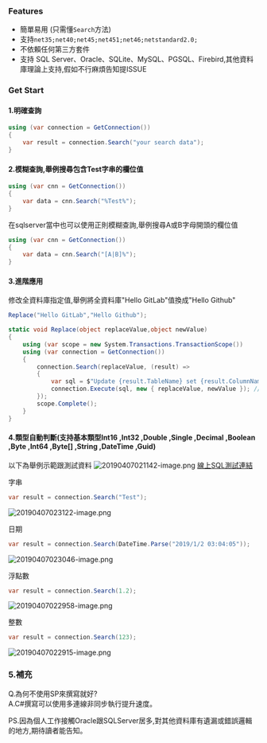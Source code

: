 ### Features
- 簡單易用 (只需懂`Search`方法)
- 支持`net35;net40;net45;net451;net46;netstandard2.0;`
- 不依賴任何第三方套件
- 支持 SQL Server、Oracle、SQLite、MySQL、PGSQL、Firebird,其他資料庫理論上支持,假如不行麻煩告知提ISSUE


### Get Start

#### 1.明確查詢

```C#
using (var connection = GetConnection())
{
    var result = connection.Search("your search data");
}
```

#### 2.模糊查詢,舉例搜尋包含Test字串的欄位值
```C#
using (var cnn = GetConnection())
{
    var data = cnn.Search("%Test%");
}
```

在sqlserver當中也可以使用正則模糊查詢,舉例搜尋A或B字母開頭的欄位值
```C#
using (var cnn = GetConnection())
{
    var data = cnn.Search("[A|B]%");
}
```


#### 3.進階應用

修改全資料庫指定值,舉例將全資料庫"Hello GitLab"值換成"Hello Github"
```C#
Replace("Hello GitLab","Hello Github");

static void Replace(object replaceValue,object newValue)
{
    using (var scope = new System.Transactions.TransactionScope())
    using (var connection = GetConnection())
    {
        connection.Search(replaceValue, (result) =>
        {
            var sql = $"Update {result.TableName} set {result.ColumnName} = @newValue where {result.ColumnName} = @replaceValue";
            connection.Execute(sql, new { replaceValue, newValue }); //Using Dapper ORM
        });
        scope.Complete();
    }
}
```

#### 4.類型自動判斷(支持基本類型Int16 ,Int32 ,Double ,Single ,Decimal ,Boolean ,Byte ,Int64 ,Byte[] ,String ,DateTime ,Guid)

以下為舉例示範跟測試資料
![20190407021142-image.png](https://raw.githubusercontent.com/shps951023/ImageHosting/master/img/20190407021142-image.png)
[線上SQL測試連結](https://dbfiddle.uk/?rdbms=sqlserver_2017&fiddle=824827c951dee214bf3c3debb3a6c591)

字串
```C#
var result = connection.Search("Test");
```
![20190407023122-image.png](https://raw.githubusercontent.com/shps951023/ImageHosting/master/img/20190407023122-image.png)

日期
```C#
var result = connection.Search(DateTime.Parse("2019/1/2 03:04:05"));
```
![20190407023046-image.png](https://raw.githubusercontent.com/shps951023/ImageHosting/master/img/20190407023046-image.png)

浮點數
```C#
var result = connection.Search(1.2);
```
![20190407022958-image.png](https://raw.githubusercontent.com/shps951023/ImageHosting/master/img/20190407022958-image.png)

整數
```C#
var result = connection.Search(123);
```
![20190407022915-image.png](https://raw.githubusercontent.com/shps951023/ImageHosting/master/img/20190407022915-image.png)

### 5.補充

Q.為何不使用SP來撰寫就好?  
A.C#撰寫可以使用多連線非同步執行提升速度。

PS.因為個人工作接觸Oracle跟SQLServer居多,對其他資料庫有遺漏或錯誤邏輯的地方,期待讀者能告知。







